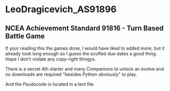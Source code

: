 # LeoDragicevich_AS91896
## NCEA Achievement Standard 91816 - Turn Based Battle Game

If your reading this the games done, I would have liked to added more, but it already took long enough so I guess the scuffed due dates a good thing. Hope I don't violate any copy-right thingys.

There is a secret 4th starter and many Companions to unlock an evolve and no downloads are required "besides Python obviously" to play.

And the Psudocode is located in a text file